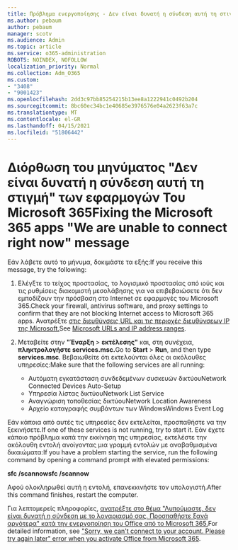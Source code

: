```yaml
---
title: Πρόβλημα ενεργοποίησης - Δεν είναι δυνατή η σύνδεση αυτή τη στιγμή
ms.author: pebaum
author: pebaum
manager: scotv
ms.audience: Admin
ms.topic: article
ms.service: o365-administration
ROBOTS: NOINDEX, NOFOLLOW
localization_priority: Normal
ms.collection: Adm_O365
ms.custom:
- "3408"
- "9001423"
ms.openlocfilehash: 2dd3c97bb85254215b13ee8a1222941c0492b204
ms.sourcegitcommit: 8bc60ec34bc1e40685e3976576e04a2623f63a7c
ms.translationtype: MT
ms.contentlocale: el-GR
ms.lasthandoff: 04/15/2021
ms.locfileid: "51806442"
---
```

# <a name="fixing-the-microsoft-365-apps-we-are-unable-to-connect-right-now-message"></a><span data-ttu-id="7aa83-102">Διόρθωση του μηνύματος "Δεν είναι δυνατή η σύνδεση αυτή τη στιγμή" των εφαρμογών Του Microsoft 365</span><span class="sxs-lookup"><span data-stu-id="7aa83-102">Fixing the Microsoft 365 apps "We are unable to connect right now" message</span></span>

<span data-ttu-id="7aa83-103">Εάν λάβετε αυτό το μήνυμα, δοκιμάστε τα εξής:</span><span class="sxs-lookup"><span data-stu-id="7aa83-103">If you receive this message, try the following:</span></span>

1. <span data-ttu-id="7aa83-104">Ελέγξτε το τείχος προστασίας, το λογισμικό προστασίας από ιούς και τις ρυθμίσεις διακομιστή μεσολάβησης για να επιβεβαιώσετε ότι δεν εμποδίζουν την πρόσβαση στο Internet σε εφαρμογές του Microsoft 365.</span><span class="sxs-lookup"><span data-stu-id="7aa83-104">Check your firewall, antivirus software, and proxy settings to confirm that they are not blocking Internet access to Microsoft 365 apps.</span></span> <span data-ttu-id="7aa83-105">Ανατρέξτε [στις διευθύνσεις URL και τις περιοχές διευθύνσεων IP της Microsoft.](https://docs.microsoft.com/office365/enterprise/urls-and-ip-address-ranges)</span><span class="sxs-lookup"><span data-stu-id="7aa83-105">See [Microsoft URLs and IP address ranges](https://docs.microsoft.com/office365/enterprise/urls-and-ip-address-ranges).</span></span>

2. <span data-ttu-id="7aa83-106">Μεταβείτε στην **"Έναρξη**  >  **εκτέλεσης"** και, στη συνέχεια, **πληκτρολογήστε services.msc.**</span><span class="sxs-lookup"><span data-stu-id="7aa83-106">Go to **Start** > **Run**, and then type **services.msc**.</span></span> <span data-ttu-id="7aa83-107">Βεβαιωθείτε ότι εκτελούνται όλες οι ακόλουθες υπηρεσίες:</span><span class="sxs-lookup"><span data-stu-id="7aa83-107">Make sure that the following services are all running:</span></span>
    - <span data-ttu-id="7aa83-108">Αυτόματη εγκατάσταση συνδεδεμένων συσκευών δικτύου</span><span class="sxs-lookup"><span data-stu-id="7aa83-108">Network Connected Devices Auto-Setup</span></span>
    - <span data-ttu-id="7aa83-109">Υπηρεσία λίστας δικτύου</span><span class="sxs-lookup"><span data-stu-id="7aa83-109">Network List Service</span></span>
    - <span data-ttu-id="7aa83-110">Αναγνώριση τοποθεσίας δικτύου</span><span class="sxs-lookup"><span data-stu-id="7aa83-110">Network Location Awareness</span></span>
    - <span data-ttu-id="7aa83-111">Αρχείο καταγραφής συμβάντων των Windows</span><span class="sxs-lookup"><span data-stu-id="7aa83-111">Windows Event Log</span></span>

<span data-ttu-id="7aa83-112">Εάν κάποια από αυτές τις υπηρεσίες δεν εκτελείται, προσπαθήστε να την ξεκινήσετε.</span><span class="sxs-lookup"><span data-stu-id="7aa83-112">If one of these services is not running, try to start it.</span></span> <span data-ttu-id="7aa83-113">Εάν έχετε κάποιο πρόβλημα κατά την εκκίνηση της υπηρεσίας, εκτελέστε την ακόλουθη εντολή ανοίγοντας μια γραμμή εντολών με αναβαθμισμένα δικαιώματα:</span><span class="sxs-lookup"><span data-stu-id="7aa83-113">If you have a problem starting the service, run the following command by opening a command prompt with elevated permissions:</span></span>

<span data-ttu-id="7aa83-114">**sfc /scannow**</span><span class="sxs-lookup"><span data-stu-id="7aa83-114">**sfc /scannow**</span></span>

<span data-ttu-id="7aa83-115">Αφού ολοκληρωθεί αυτή η εντολή, επανεκκινήστε τον υπολογιστή.</span><span class="sxs-lookup"><span data-stu-id="7aa83-115">After this command finishes, restart the computer.</span></span>

<span data-ttu-id="7aa83-116">Για λεπτομερείς πληροφορίες, [ανατρέξτε στο θέμα "Λυπούμαστε, δεν είναι δυνατή η σύνδεση με το λογαριασμό σας. Προσπαθήστε ξανά αργότερα" κατά την ενεργοποίηση του Office από το Microsoft 365.](https://docs.microsoft.com/office/troubleshoot/activation-installation/issue-when-activate-office-from-office-365)</span><span class="sxs-lookup"><span data-stu-id="7aa83-116">For detailed information, see ["Sorry, we can't connect to your account. Please try again later" error when you activate Office from Microsoft 365](https://docs.microsoft.com/office/troubleshoot/activation-installation/issue-when-activate-office-from-office-365).</span></span>
